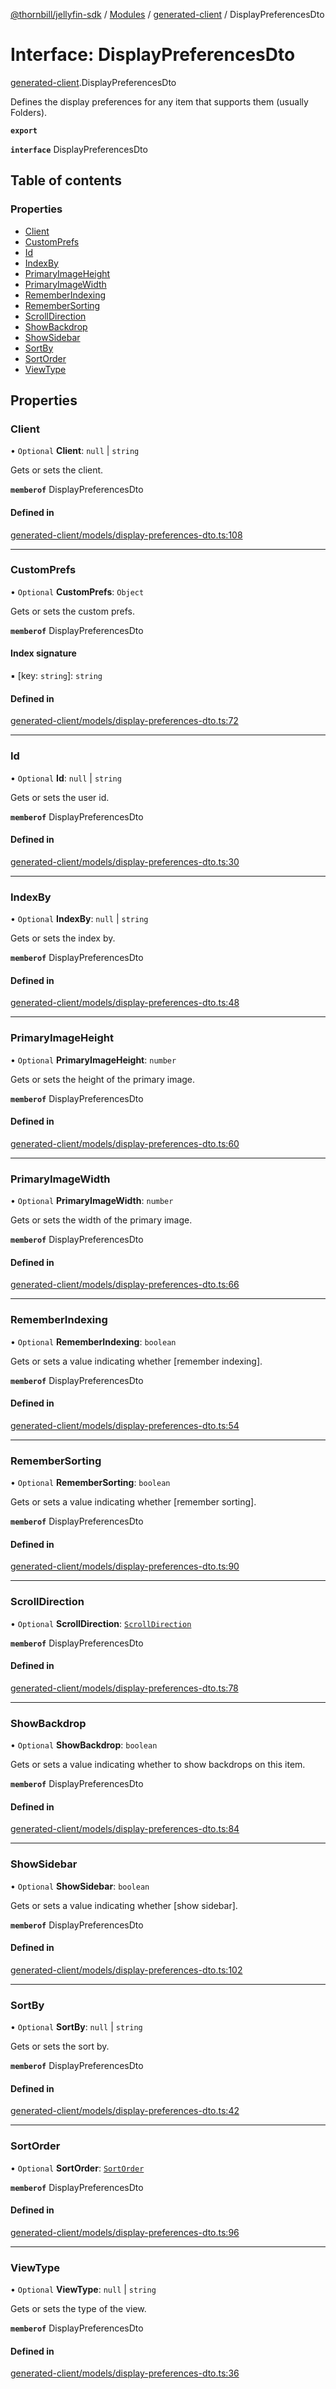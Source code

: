 [@thornbill/jellyfin-sdk](../README.md) / [Modules](../modules.md) / [generated-client](../modules/generated_client.md) / DisplayPreferencesDto

# Interface: DisplayPreferencesDto

[generated-client](../modules/generated_client.md).DisplayPreferencesDto

Defines the display preferences for any item that supports them (usually Folders).

**`export`**

**`interface`** DisplayPreferencesDto

## Table of contents

### Properties

- [Client](generated_client.DisplayPreferencesDto.md#client)
- [CustomPrefs](generated_client.DisplayPreferencesDto.md#customprefs)
- [Id](generated_client.DisplayPreferencesDto.md#id)
- [IndexBy](generated_client.DisplayPreferencesDto.md#indexby)
- [PrimaryImageHeight](generated_client.DisplayPreferencesDto.md#primaryimageheight)
- [PrimaryImageWidth](generated_client.DisplayPreferencesDto.md#primaryimagewidth)
- [RememberIndexing](generated_client.DisplayPreferencesDto.md#rememberindexing)
- [RememberSorting](generated_client.DisplayPreferencesDto.md#remembersorting)
- [ScrollDirection](generated_client.DisplayPreferencesDto.md#scrolldirection)
- [ShowBackdrop](generated_client.DisplayPreferencesDto.md#showbackdrop)
- [ShowSidebar](generated_client.DisplayPreferencesDto.md#showsidebar)
- [SortBy](generated_client.DisplayPreferencesDto.md#sortby)
- [SortOrder](generated_client.DisplayPreferencesDto.md#sortorder)
- [ViewType](generated_client.DisplayPreferencesDto.md#viewtype)

## Properties

### Client

• `Optional` **Client**: ``null`` \| `string`

Gets or sets the client.

**`memberof`** DisplayPreferencesDto

#### Defined in

[generated-client/models/display-preferences-dto.ts:108](https://github.com/thornbill/jellyfin-sdk-typescript/blob/3ae780a/src/generated-client/models/display-preferences-dto.ts#L108)

___

### CustomPrefs

• `Optional` **CustomPrefs**: `Object`

Gets or sets the custom prefs.

**`memberof`** DisplayPreferencesDto

#### Index signature

▪ [key: `string`]: `string`

#### Defined in

[generated-client/models/display-preferences-dto.ts:72](https://github.com/thornbill/jellyfin-sdk-typescript/blob/3ae780a/src/generated-client/models/display-preferences-dto.ts#L72)

___

### Id

• `Optional` **Id**: ``null`` \| `string`

Gets or sets the user id.

**`memberof`** DisplayPreferencesDto

#### Defined in

[generated-client/models/display-preferences-dto.ts:30](https://github.com/thornbill/jellyfin-sdk-typescript/blob/3ae780a/src/generated-client/models/display-preferences-dto.ts#L30)

___

### IndexBy

• `Optional` **IndexBy**: ``null`` \| `string`

Gets or sets the index by.

**`memberof`** DisplayPreferencesDto

#### Defined in

[generated-client/models/display-preferences-dto.ts:48](https://github.com/thornbill/jellyfin-sdk-typescript/blob/3ae780a/src/generated-client/models/display-preferences-dto.ts#L48)

___

### PrimaryImageHeight

• `Optional` **PrimaryImageHeight**: `number`

Gets or sets the height of the primary image.

**`memberof`** DisplayPreferencesDto

#### Defined in

[generated-client/models/display-preferences-dto.ts:60](https://github.com/thornbill/jellyfin-sdk-typescript/blob/3ae780a/src/generated-client/models/display-preferences-dto.ts#L60)

___

### PrimaryImageWidth

• `Optional` **PrimaryImageWidth**: `number`

Gets or sets the width of the primary image.

**`memberof`** DisplayPreferencesDto

#### Defined in

[generated-client/models/display-preferences-dto.ts:66](https://github.com/thornbill/jellyfin-sdk-typescript/blob/3ae780a/src/generated-client/models/display-preferences-dto.ts#L66)

___

### RememberIndexing

• `Optional` **RememberIndexing**: `boolean`

Gets or sets a value indicating whether [remember indexing].

**`memberof`** DisplayPreferencesDto

#### Defined in

[generated-client/models/display-preferences-dto.ts:54](https://github.com/thornbill/jellyfin-sdk-typescript/blob/3ae780a/src/generated-client/models/display-preferences-dto.ts#L54)

___

### RememberSorting

• `Optional` **RememberSorting**: `boolean`

Gets or sets a value indicating whether [remember sorting].

**`memberof`** DisplayPreferencesDto

#### Defined in

[generated-client/models/display-preferences-dto.ts:90](https://github.com/thornbill/jellyfin-sdk-typescript/blob/3ae780a/src/generated-client/models/display-preferences-dto.ts#L90)

___

### ScrollDirection

• `Optional` **ScrollDirection**: [`ScrollDirection`](../enums/generated_client.ScrollDirection.md)

**`memberof`** DisplayPreferencesDto

#### Defined in

[generated-client/models/display-preferences-dto.ts:78](https://github.com/thornbill/jellyfin-sdk-typescript/blob/3ae780a/src/generated-client/models/display-preferences-dto.ts#L78)

___

### ShowBackdrop

• `Optional` **ShowBackdrop**: `boolean`

Gets or sets a value indicating whether to show backdrops on this item.

**`memberof`** DisplayPreferencesDto

#### Defined in

[generated-client/models/display-preferences-dto.ts:84](https://github.com/thornbill/jellyfin-sdk-typescript/blob/3ae780a/src/generated-client/models/display-preferences-dto.ts#L84)

___

### ShowSidebar

• `Optional` **ShowSidebar**: `boolean`

Gets or sets a value indicating whether [show sidebar].

**`memberof`** DisplayPreferencesDto

#### Defined in

[generated-client/models/display-preferences-dto.ts:102](https://github.com/thornbill/jellyfin-sdk-typescript/blob/3ae780a/src/generated-client/models/display-preferences-dto.ts#L102)

___

### SortBy

• `Optional` **SortBy**: ``null`` \| `string`

Gets or sets the sort by.

**`memberof`** DisplayPreferencesDto

#### Defined in

[generated-client/models/display-preferences-dto.ts:42](https://github.com/thornbill/jellyfin-sdk-typescript/blob/3ae780a/src/generated-client/models/display-preferences-dto.ts#L42)

___

### SortOrder

• `Optional` **SortOrder**: [`SortOrder`](../enums/generated_client.SortOrder.md)

**`memberof`** DisplayPreferencesDto

#### Defined in

[generated-client/models/display-preferences-dto.ts:96](https://github.com/thornbill/jellyfin-sdk-typescript/blob/3ae780a/src/generated-client/models/display-preferences-dto.ts#L96)

___

### ViewType

• `Optional` **ViewType**: ``null`` \| `string`

Gets or sets the type of the view.

**`memberof`** DisplayPreferencesDto

#### Defined in

[generated-client/models/display-preferences-dto.ts:36](https://github.com/thornbill/jellyfin-sdk-typescript/blob/3ae780a/src/generated-client/models/display-preferences-dto.ts#L36)
